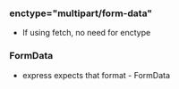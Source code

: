 

### enctype="multipart/form-data"
- If using fetch, no need for enctype

### FormData
- express expects that format - FormData
